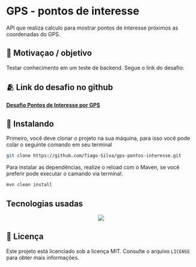 # GPS - pontos de interesse
API que realiza calculo para mostrar pontos de interesse próximos as coordenadas do GPS.

## 🚀 Motivaçao / objetivo

Testar conhecimento em um teste de backend. Segue o link do desafio: 

## 🫂 Link do desafio no github

**[Desafio Pontos de Interesse por GPS](https://github.com/backend-br/desafios/blob/master/points-of-interest/PROBLEM.md)**


## 🚀 Instalando

Primeiro, você deve clonar o projeto na sua máquina, para isso você
pode colar o seguinte comando em seu terminal

```bash
git clone https://github.com/Tiago-Silva/gps-pontos-interesse.git
```

Para instalar as dependências, realize o reload com o Maven, se você preferir pode executar o camando via terminal:

```bash
mvn clean install
```

## Tecnologias usadas

<!-- Ícones de tecnologias. Você pode encontrar esses ícones em sites como https://simpleicons.org/ -->
<p align="center">
  <a href="https://skillicons.dev">
    <img src="https://skillicons.dev/icons?i=git,github,java,spring" />
  </a>
</p>


## 📝 Licença

Este projeto está licenciado sob a licença MIT. Consulte o arquivo `LICENSE` para obter mais informações.


